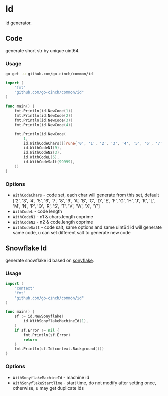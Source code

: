 # Id

id generator.

## Code

generate short str by unique uint64.

### Usage

```bash
go get -u github.com/go-cinch/common/id
```

```go
import (
	"fmt"
	"github.com/go-cinch/common/id"
)

func main() {
	fmt.Println(id.NewCode(1))
	fmt.Println(id.NewCode(2))
	fmt.Println(id.NewCode(3))
	fmt.Println(id.NewCode(4))

	fmt.Println(id.NewCode(
		1,
		id.WithCodeChars([]rune{'0', '1', '2', '3', '4', '5', '6', '7', '8', '9'}),
		id.WithCodeN1(9),
		id.WithCodeN2(3),
		id.WithCodeL(5),
		id.WithCodeSalt(99999),
	))
}
```

### Options

- `WithCodeChars` - code set, each char will generate from this set,
  default ['2', '3', '4', '5', '6', '7', '8', '9', 'A', 'B', 'C', 'D', 'E', 'F', 'G', 'H', 'J', 'K', 'L', 'M', 'N', 'P', 'Q', 'R', 'S', 'T', 'V', 'W', 'X', 'Y']
- `WithCodeL` - code length
- `WithCodeN1` - n1 & chars.length coprime
- `WithCodeN2` - n2 & code.length coprime
- `WithCodeSalt` - code salt, same options and same uint64 id will generate same code, u can set different salt to
  generate new code

## Snowflake Id

generate snowflake id based on [sonyflake](https://github.com/sony/sonyflake).

### Usage

```go
import (
	"context"
	"fmt"
	"github.com/go-cinch/common/id"
)

func main() {
	sf := id.NewSonyflake(
		id.WithSonyflakeMachineId(1),
	)
	if sf.Error != nil {
		fmt.Println(sf.Error)
		return
	}
	fmt.Println(sf.Id(context.Background()))
}
```

### Options

- `WithSonyflakeMachineId` - machine id
- `WithSonyflakeStartTime` - start time, do not modify after setting once, otherwise, u may get duplicate ids
